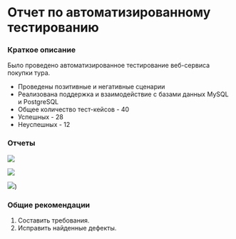 # Отчет по автоматизированному тестированию

### Краткое описание

Было проведено автоматизированное тестирование веб-сервиса покупки тура.
* Проведены позитивные и негативные сценарии
* Реализована поддержка и взаимодействие с базами данных  MySQL и PostgreSQL
* Общее количество тест-кейсов - 40
* Успешных - 28
* Неуспешных - 12 

### Отчеты
![](https://sun9-28.userapi.com/impg/TUcAT_1kHDo4hGwEy27HZ9QWYjHFMT0huJuV2Q/J8e4aMRQaow.jpg?size=837x665&quality=96&sign=cd713b98c87aa3961656204653d361bf&type=album)

![](https://sun9-68.userapi.com/impg/lLlPG_F3X0aEdmbq_qVh7pdR8wGVtZjL78K2mw/N2ikkKnXp_8.jpg?size=871x749&quality=96&sign=4709e5449996ae7fa78412e36ffdc838&type=album)

![](https://sun9-40.userapi.com/impg/zWz2rxRZ6Jp8BzxWLmdFylPSujUU3W6GGqkm6g/d3Ib0XiSK5w.jpg?size=855x762&quality=96&sign=4ba306c589cf9252575e9741dc57def2&type=album))

### Общие рекомендации

1. Составить требования.
2. Исправить найденные дефекты.


